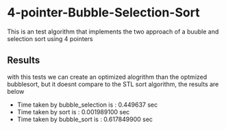 # 4-pointer-Bubble-Selection-Sort

This is an test algorithm that implements the two approach of a buuble and selection sort using 4 pointers

## Results

with this tests we can create an optimized alogrithm than the optmized bubblesort,
but it doesnt compare to the STL sort algorithm, the results are below

- Time taken by bubble_selection is : 0.449637 sec
- Time taken by sort is : 0.001989100 sec
- Time taken by bubble_sort is : 0.617849900 sec
